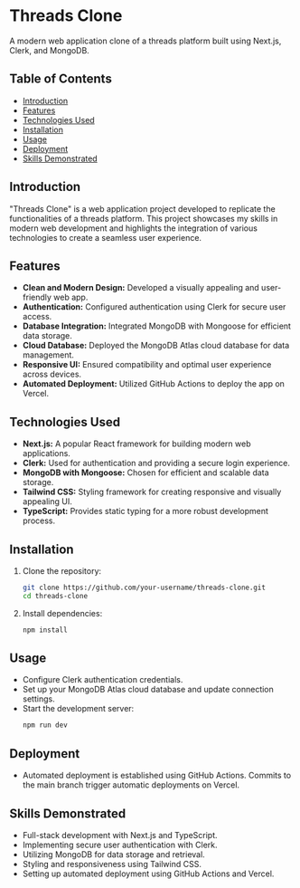 # Threads Clone

A modern web application clone of a threads platform built using Next.js, Clerk, and MongoDB.

## Table of Contents
- [Introduction](#introduction)
- [Features](#features)
- [Technologies Used](#technologies-used)
- [Installation](#installation)
- [Usage](#usage)
- [Deployment](#deployment)
- [Skills Demonstrated](#skills-demonstrated)

## Introduction

"Threads Clone" is a web application project developed to replicate the functionalities of a threads platform. This project showcases my skills in modern web development and highlights the integration of various technologies to create a seamless user experience.

## Features

- **Clean and Modern Design:** Developed a visually appealing and user-friendly web app.
- **Authentication:** Configured authentication using Clerk for secure user access.
- **Database Integration:** Integrated MongoDB with Mongoose for efficient data storage.
- **Cloud Database:** Deployed the MongoDB Atlas cloud database for data management.
- **Responsive UI:** Ensured compatibility and optimal user experience across devices.
- **Automated Deployment:** Utilized GitHub Actions to deploy the app on Vercel.

## Technologies Used

- **Next.js:** A popular React framework for building modern web applications.
- **Clerk:** Used for authentication and providing a secure login experience.
- **MongoDB with Mongoose:** Chosen for efficient and scalable data storage.
- **Tailwind CSS:** Styling framework for creating responsive and visually appealing UI.
- **TypeScript:** Provides static typing for a more robust development process.

## Installation

1. Clone the repository:
   ```bash
   git clone https://github.com/your-username/threads-clone.git
   cd threads-clone
2. Install dependencies:
   ```bash
   npm install

## Usage

- Configure Clerk authentication credentials.
- Set up your MongoDB Atlas cloud database and update connection settings.
- Start the development server:
  ```bash
  npm run dev

## Deployment

- Automated deployment is established using GitHub Actions. Commits to the main branch trigger automatic deployments on Vercel.

## Skills Demonstrated

- Full-stack development with Next.js and TypeScript.
- Implementing secure user authentication with Clerk.
- Utilizing MongoDB for data storage and retrieval.
- Styling and responsiveness using Tailwind CSS.
- Setting up automated deployment using GitHub Actions and Vercel.
